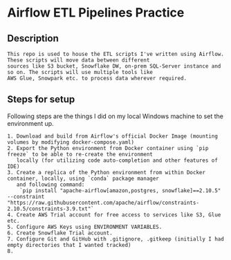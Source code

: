 # Airflow ETL Pipelines Practice

## Description

    This repo is used to house the ETL scripts I've written using Airflow. These scripts will move data between different
    sources like S3 bucket, Snowflake DW, on-prem SQL-Server instance and so on. The scripts will use multiple tools like
    AWS Glue, Snowpark etc. to process data wherever required.

## Steps for setup

Following steps are the things I did on my local Windows machine to set the environment up.

    1. Download and build from Airflow's official Docker Image (mounting volumes by modifying docker-compose.yaml)
    2. Export the Python environment from Docker container using `pip freeze` to be able to re-create the environment
       locally (for utilizing code auto-completion and other features of IDE)
    3. Create a replica of the Python environment from within Docker container, locally, using `conda` package manager
       and following command:
        `pip install "apache-airflow[amazon,postgres, snowflake]==2.10.5" --constraint "https://raw.githubusercontent.com/apache/airflow/constraints-2.10.5/constraints-3.9.txt"`
    4. Create AWS Trial account for free access to services like S3, Glue etc.
    5. Configure AWS Keys using ENVIRONMENT VARIABLES.
    6. Create Snowflake Trial account.
    7. Configure Git and GitHub with .gitignore, .gitkeep (initially I had empty directories that I wanted tracked)
    8. 
